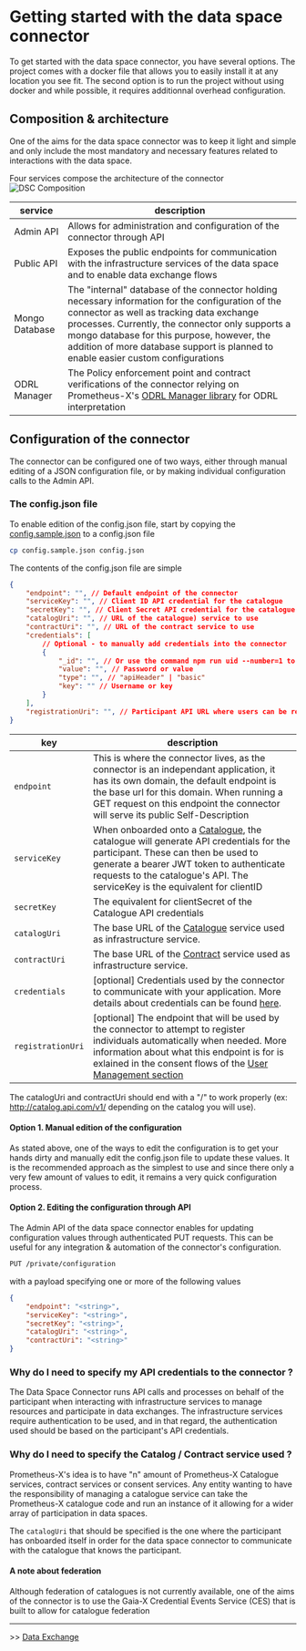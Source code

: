 # Getting started with the data space connector

To get started with the data space connector, you have several options. The project comes with a docker file that allows you to easily install it at any location you see fit. The second option is to run the project without using docker and while possible, it requires additionnal overhead configuration.

## Composition & architecture

One of the aims for the data space connector was to keep it light and simple and only include the most mandatory and necessary features related to interactions with the data space.

Four services compose the architecture of the connector
![DSC Composition](./diagrams/dsc_composition.svg)

| service        | description                                                                                                                                                                                                                                                                                                                           |
| -------------- | ------------------------------------------------------------------------------------------------------------------------------------------------------------------------------------------------------------------------------------------------------------------------------------------------------------------------------------- |
| Admin API      | Allows for administration and configuration of the connector through API                                                                                                                                                                                                                                                              |
| Public API     | Exposes the public endpoints for communication with the infrastructure services of the data space and to enable data exchange flows                                                                                                                                                                                                   |
| Mongo Database | The "internal" database of the connector holding necessary information for the configuration of the connector as well as tracking data exchange processes. Currently, the connector only supports a mongo database for this purpose, however, the addition of more database support is planned to enable easier custom configurations |
| ODRL Manager   | The Policy enforcement point and contract verifications of the connector relying on Prometheus-X's [ODRL Manager library](https://github.com/Prometheus-X-association/odrl-manager) for ODRL interpretation                                                                                                                           |

## Configuration of the connector

The connector can be configured one of two ways, either through manual editing of a JSON configuration file, or by making individual configuration calls to the Admin API.

### The config.json file

To enable edition of the config.json file, start by copying the [config.sample.json](../src/config.sample.json) to a config.json file

```bash
cp config.sample.json config.json
```

The contents of the config.json file are simple

```json
{
    "endpoint": "", // Default endpoint of the connector
    "serviceKey": "", // Client ID API credential for the catalogue
    "secretKey": "", // Client Secret API credential for the catalogue
    "catalogUri": "", // URL of the catalogue) service to use
    "contractUri": "", // URL of the contract service to use
    "credentials": [
        // Optional - to manually add credentials into the connector
        {
            "_id": "", // Or use the command npm run uid --number=1 to generate id
            "value": "", // Password or value
            "type": "", // "apiHeader" | "basic"
            "key": "" // Username or key
        }
    ],
    "registrationUri": "", // Participant API URL where users can be registered (see docs)
}
```

| key               | description                                                                                                                                                                                                                                                                                                       |
| ----------------- | ----------------------------------------------------------------------------------------------------------------------------------------------------------------------------------------------------------------------------------------------------------------------------------------------------------------- |
| `endpoint`        | This is where the connector lives, as the connector is an independant application, it has its own domain, the default endpoint is the base url for this domain. When running a GET request on this endpoint the connector will serve its public Self-Description                                                  |
| `serviceKey`      | When onboarded onto a [Catalogue](https://github.com/Prometheus-X-association/catalog-api), the catalogue will generate API credentials for the participant. These can then be used to generate a bearer JWT token to authenticate requests to the catalogue's API. The serviceKey is the equivalent for clientID |
| `secretKey`       | The equivalent for clientSecret of the Catalogue API credentials                                                                                                                                                                                                                                                  |
| `catalogUri`      | The base URL of the [Catalogue](https://github.com/Prometheus-X-association/catalog-api) service used as infrastructure service.                                                                                                                                                                                  |
| `contractUri`     | The base URL of the [Contract](https://github.com/Prometheus-X-association/contract-manager) service used as infrastructure service.                                                                                                                                                                              |
| `credentials`     | [optional] Credentials used by the connector to communicate with your application. More details about credentials can be found [here](./CREDENTIALS.md).                                                                                                                                                          |
| `registrationUri` | [optional] The endpoint that will be used by the connector to attempt to register individuals automatically when needed. More information about what this endpoint is for is exlained in the consent flows of the [User Management section](./USER_MANAGEMENT.md#consent-flows-for-user-management)                                                 |

The catalogUri and contractUri should end with a "/" to work properly (ex: http://catalog.api.com/v1/ depending on the catalog you will use).

#### Option 1. Manual edition of the configuration

As stated above, one of the ways to edit the configuration is to get your hands dirty and manually edit the config.json file to update these values. It is the recommended approach as the simplest to use and since there only a very few amount of values to edit, it remains a very quick configuration process.

#### Option 2. Editing the configuration through API

The Admin API of the data space connector enables for updating configuration values through authenticated PUT requests. This can be useful for any integration & automation of the connector's configuration.

```bash
PUT /private/configuration
```

with a payload specifying one or more of the following values

```json
{
    "endpoint": "<string>",
    "serviceKey": "<string>",
    "secretKey": "<string>",
    "catalogUri": "<string>",
    "contractUri": "<string>"
}
```

### Why do I need to specify my API credentials to the connector ?

The Data Space Connector runs API calls and processes on behalf of the participant when interacting with infrastructure services to manage resources and participate in data exchanges. The infrastructure services require authentication to be used, and in that regard, the authentication used should be based on the participant's API credentials.

### Why do I need to specify the Catalog / Contract service used ?

Prometheus-X's idea is to have "n" amount of Prometheus-X Catalogue services, contract services or consent services. Any entity wanting to have the responsibility of managing a catalogue service can take the Prometheus-X catalogue code and run an instance of it allowing for a wider array of participation in data spaces.

The `catalogUri` that should be specified is the one where the participant has onboarded itself in order for the data space connector to communicate with the catalogue that knows the participant.

#### A note about federation

Although federation of catalogues is not currently available, one of the aims of the connector is to use the Gaia-X Credential Events Service (CES) that is built to allow for catalogue federation

---

\>\> [Data Exchange](./DATA_EXCHANGE.md)

